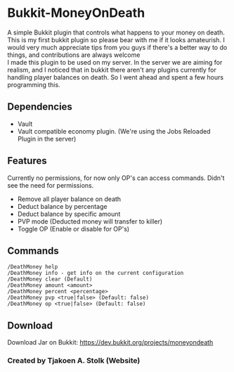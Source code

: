 # Bukkit-MoneyOnDeath
A simple Bukkit plugin that controls what happens to your money on death. <br />
This is my first bukkit plugin so please bear with me if it looks amateurish. I would very much appreciate tips from you guys if there's a better way to do things, and contributions are always welcome <br/>
I made this plugin to be used on my server. In the server we are aiming for realism, and I noticed that in bukkit there aren't any plugins currently for handling player balances on death. So I went ahead and spent a few hours programming this.

## Dependencies
- Vault
- Vault compatible economy plugin. (We're using the Jobs Reloaded Plugin in the server)

## Features
Currently no permissions, for now only OP's can access commands. Didn't see the need for permissions.
- Remove all player balance on death
- Deduct balance by percentage
- Deduct balance by specific amount
- PVP mode (Deducted money will transfer to killer)
- Toggle OP (Enable or disable for OP's)

## Commands
```
/DeathMoney help
/DeathMoney info - get info on the current configuration
/DeathMoney clear (Default)
/DeathMoney amount <amount>
/DeathMoney percent <percentage>
/DeathMoney pvp <true|false> (Default: false)
/DeathMoney op <true|false> (Default: false)
```

## Download
Download Jar on Bukkit: https://dev.bukkit.org/projects/moneyondeath
### Created by Tjakoen A. Stolk (Website)
